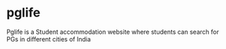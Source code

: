 # pglife
Pglife is a Student accommodation website where students can search for PGs in different cities of India 
